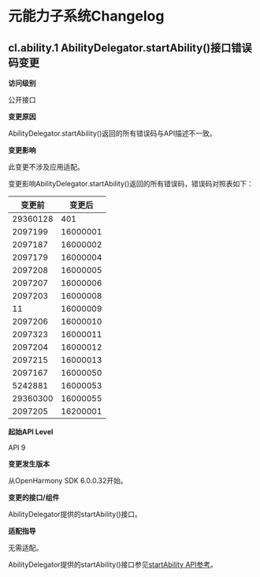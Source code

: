 # 元能力子系统Changelog

## cl.ability.1 AbilityDelegator.startAbility()接口错误码变更

**访问级别**

公开接口

**变更原因**

AbilityDelegator.startAbility()返回的所有错误码与API描述不一致。

**变更影响**

此变更不涉及应用适配。

变更影响AbilityDelegator.startAbility()返回的所有错误码，错误码对照表如下：

| 变更前    | 变更后    |
| -------- | --------  |
| 29360128 | 401       |
| 2097199  | 16000001  |
| 2097187  | 16000002  |
| 2097179  | 16000004  |
| 2097208  | 16000005  |
| 2097207  |16000006   |
| 2097203  | 16000008  |
| 11       |  16000009 |
| 2097206  | 16000010  |
| 2097323  | 16000011  |
| 2097204  | 16000012  |
| 2097215  | 16000013  |
| 2097167  | 16000050  |
| 5242881  | 16000053  |
| 29360300 | 16000055  |
| 2097205  | 16200001  |

**起始API Level**

API 9

**变更发生版本**

从OpenHarmony SDK 6.0.0.32开始。

**变更的接口/组件**

AbilityDelegator提供的startAbility()接口。

**适配指导**

无需适配。

AbilityDelegator提供的startAbility()接口参见[startAbility API参考](../../../application-dev/reference/apis-test-kit/js-apis-inner-application-abilityDelegator.md#startability9)。